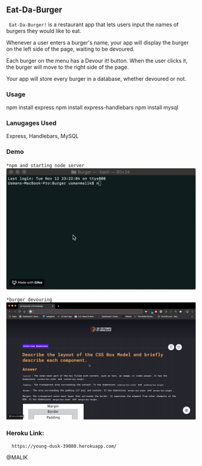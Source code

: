 ## Eat-Da-Burger
` Eat-Da-Burger!` is a restaurant app that lets users input the names of burgers they would like to eat.

Whenever a user enters a burger's name, your app will display the burger on the left side of the page, waiting to be devoured.

Each burger on the menu has a Devour it! button. When the user clicks it, the burger will move to the right side of the page.

Your app will store every burger in a database, whether devoured or not.

### Usage
npm install express npm install express-handlebars npm install mysql

### Lanugages Used
Express, Handlebars, MySQL

### Demo
 `*npm and starting node server`
 ![!](https://github.com/maliksaabb/Burger/blob/master/gif/npmnode.gif)
 
 `*burger devouring`
 ![!](https://github.com/maliksaabb/Burger/blob/master/gif/burger.gif)
 
 ### Heroku Link:
      https://young-dusk-39080.herokuapp.com/



@MALIK 
